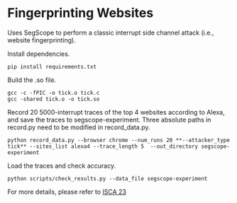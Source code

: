 # Fingerprinting Websites

Uses SegScope to perform a classic interrupt side channel attack (i.e., website fingerprinting).

Install dependencies.
```
pip install requirements.txt
```

Build the .so file.
```
gcc -c -fPIC -o tick.o tick.c
gcc -shared tick.o -o tick.so
```

Record 20 5000-interrupt traces of the top 4 websites according to Alexa, and save the traces to segscope-experiment. Three absolute paths in record.py need to be modified in record_data.py.
```
python record_data.py --browser chrome --num_runs 20 **--attacker_type tick** --sites_list alexa4 --trace_length 5  --out_directory segscope-experiment
```

Load the traces and check accuracy.
```
python scripts/check_results.py --data_file segscope-experiment
```


For more details, please refer to [ISCA 23](https://github.com/jackcook/bigger-fish)
